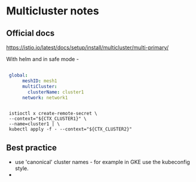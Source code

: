 # Multicluster notes


## Official docs 

https://istio.io/latest/docs/setup/install/multicluster/multi-primary/

With helm and in safe mode - 

```yaml

 global:
      meshID: mesh1
      multiCluster:
        clusterName: cluster1
      network: network1
```
```shell

 istioctl x create-remote-secret \
 --context="${CTX_CLUSTER1}" \
 --name=cluster1 | \
 kubectl apply -f - --context="${CTX_CLUSTER2}"

```

## Best practice

- use 'canonical' cluster names - for example in GKE use the kubeconfig style.
- 
